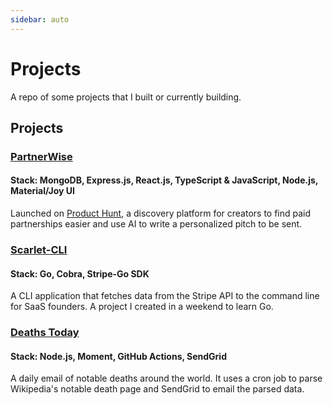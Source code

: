 ```yaml
---
sidebar: auto
---
```


# Projects

A repo of some projects that I built or currently building.


## Projects

### [PartnerWise](https://partnerwise.io)
#### Stack: MongoDB, Express.js, React.js, TypeScript & JavaScript, Node.js, Material/Joy UI
Launched on <a href="https://www.producthunt.com/products/partnerwise#partnerwise">Product Hunt</a>, a discovery platform for creators to find paid partnerships easier and use AI to write a personalized pitch to be sent.

### [Scarlet-CLI](https://github.com/nicoestrada/scarlet-cli)
#### Stack: Go, Cobra, Stripe-Go SDK
A CLI application that fetches data from the Stripe API to the command line for SaaS founders. A project I created in a weekend to learn Go.

### [Deaths Today](https://deaths.today)
#### Stack: Node.js, Moment, GitHub Actions, SendGrid
A daily email of notable deaths around the world. It uses a cron job to parse Wikipedia's notable death page and SendGrid to email the parsed data.